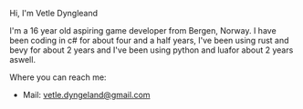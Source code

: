 Hi, I'm Vetle Dyngleand

I'm a 16 year old aspiring game developer from Bergen, Norway. I have been coding in c# for about four and a half years, I've been using rust and bevy for about 2 years and I've been using python and luafor about 2 years aswell. 

Where you can reach me:
- Mail: vetle.dyngeland@gmail.com
